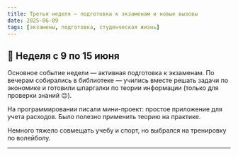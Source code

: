 ```yaml
---
title: Третья неделя — подготовка к экзаменам и новые вызовы
date: 2025-06-09
tags: [экзамены, подготовка, студенческая жизнь]
---
```


## 📌 Неделя с 9 по 15 июня

Основное событие недели — активная подготовка к экзаменам. По вечерам собирались в библиотеке — учились вместе решать задачи по экономике и готовили шпаргалки по теории информации (только для проверки знаний 😉).  

На программировании писали мини-проект: простое приложение для учета расходов. Было полезно применить теорию на практике.  

Немного тяжело совмещать учебу и спорт, но выбрался на тренировку по волейболу.

---
